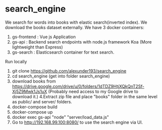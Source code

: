 # search_engine
We search for words into books with elastic search(inverted index).
We download the books dataset externally.
We have 3 docker containers:
1. gs-frontend : Vue js Application
2. gs-api : Backend search endpoints with node.js framework Koa (More lightweight than Express)
3. gs-search : Elasticsearch container for text search.

Run locally
1. git clone https://github.com/alexunder193/search_engine
2. cd search_engine (get into folder search_engine)
3. download books from https://drive.google.com/drive/u/0/folders/1dTDZ9HtjXQkQnT2Sf-Xj5Z9Mwk1Js1uX 
(Probably need access to my Google drive to download it.)
4.Extract zip file and place "books" folder in the same level as public/ and server/ folders.
5. docker-compose build
6. docker-compose up
7. docker exec gs-api "node" "server/load_data.js"
8. Go to http://192.168.99.100:8080/ to use the search engine via UI.